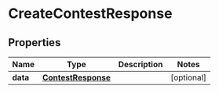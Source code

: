
# CreateContestResponse

## Properties
Name | Type | Description | Notes
------------ | ------------- | ------------- | -------------
**data** | [**ContestResponse**](ContestResponse.md) |  |  [optional]



